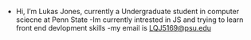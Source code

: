 - Hi, I’m Lukas Jones, currently a Undergraduate student in computer sciecne at Penn State 
-Im currently intrested in JS and trying to learn front end devlopment skills 
-my email is LQJ5169@psu.edu 

<!---
Lukas-0426/Lukas-0426 is a ✨ special ✨ repository because its `README.md` (this file) appears on your GitHub profile.
You can click the Preview link to take a look at your changes.
--->
